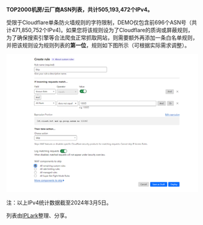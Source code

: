 **TOP2000机房/云厂商ASN列表，共计505,193,472个IPv4。**

受限于Cloudflare单条防火墙规则的字符限制，DEMO仅包含前696个ASN号（共计471,850,752个IPv4)。如果您将该规则设为了Cloudflare的质询或屏蔽规则，为了确保搜索引擎等合法爬虫正常抓取网站，则需要额外再添加一条白名单规则，并把该规则设为规则列表的**第一位**，规则如下图所示（可根据实际需求调整）。

![](https://raw.githubusercontent.com/IPLark/hosting-asn-list/main/whitelist.png)

注：以上IPv4统计数据截至2024年3月5日。

列表由[IPLark](https://iplark.com)整理、分享。
